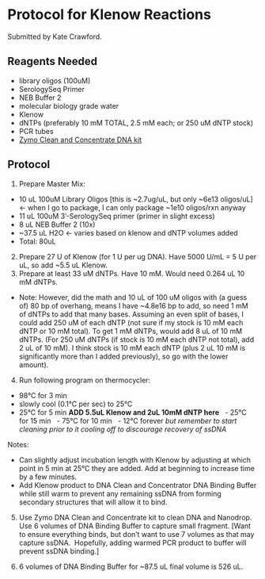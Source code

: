 # Protocol for Klenow Reactions

Submitted by Kate Crawford. 

## Reagents Needed

- library oligos (100uM)
- SerologySeq Primer
- NEB Buffer 2
- molecular biology grade water
- Klenow
- dNTPs (preferably 10 mM TOTAL, 2.5 mM each; or 250 uM dNTP stock)
- PCR tubes
- [Zymo Clean and Concentrate DNA kit](../kits/zymo.md)

## Protocol

1. Prepare Master Mix:
- 10 uL 100uM Library Oligos [this is ~2.7ug/uL, but only ~6e13 oligos/uL] <- when I go to package, I can only package ~1e10 oligos/rxn anyway
- 11 uL 100uM 3’-SerologySeq primer (primer in slight excess)
- 8 uL NEB Buffer 2 (10x)
- ~37.5 uL H2O <- varies based on klenow and dNTP volumes added
- Total: 80uL

2. Prepare 27 U of Klenow (for 1 U per ug DNA). Have 5000 U/mL = 5 U per uL, so add ~5.5 uL Klenow. 
3. Prepare at least 33 uM dNTPs. Have 10 mM. Would need 0.264 uL 10 mM dNTPs. 
  - Note: However, did the math and 10 uL of 100 uM oligos with (a guess of) 80 bp of overhang, means I have ~4.8e16 bp to add, so need 1 mM of dNTPs to add that many bases. Assuming an even split of bases, I could add 250 uM of each dNTP (not sure if my stock is 10 mM each dNTP or 10 mM total). To get 1 mM dNTPs, would add 8 uL of 10 mM dNTPs. (For 250 uM dNTPs (if stock is 10 mM each dNTP not total), add 2 uL of 10 mM). I think stock is 10 mM each dNTP (plus 2 uL 10 mM is significantly more than I added previously), so go with the lower amount). 

4. Run following program on thermocycler:
  - 98°C for 3 min
  - slowly cool (0.1°C per sec) to 25°C
  - 25°C for 5 min **ADD 5.5uL Klenow and 2uL 10mM dNTP here**
  - 25°C for 15 min
  - 75°C for 10 min
  - 12°C forever *but remember to start cleaning prior to it cooling off to discourage recovery of ssDNA*

Notes:
- Can slightly adjust incubation length with Klenow by adjusting at which point in 5 min at 25°C they are added. Add at beginning to increase time by a few minutes.
- Add Klenow product to DNA Clean and Concentrator DNA Binding Buffer while still warm to prevent any remaining ssDNA from forming secondary structures that will allow it to bind. 

5. Use Zymo DNA Clean and Concentrate kit to clean DNA and Nanodrop. Use 6 volumes of DNA Binding Buffer to capture small fragment. [Want to ensure everything binds, but don’t want to use 7 volumes as that may capture ssDNA.  Hopefully, adding warmed PCR product to buffer will prevent ssDNA binding.]

6. 6 volumes of DNA Binding Buffer for ~87.5 uL final volume is 526 uL. 
